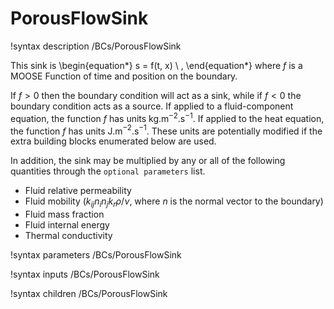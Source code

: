 # PorousFlowSink
!syntax description /BCs/PorousFlowSink

This sink is
\begin{equation*}
s = f(t, x) \ ,
\end{equation*}
where $f$ is a MOOSE Function of time and position on the boundary.

If $f>0$ then the boundary condition will act as a sink, while if $f<0$ the boundary condition acts as a source.  If applied to a fluid-component equation, the function $f$ has units kg.m$^{-2}$.s$^{-1}$.  If applied to the heat equation, the function $f$ has units J.m$^{-2}$.s$^{-1}$.  These units are potentially modified if the extra building blocks enumerated below are used.

In addition, the sink may be multiplied by any or all of the following
quantities through the `optional parameters` list.

- Fluid relative permeability
- Fluid mobility ($k_{ij}n_{i}n_{j}k_{r} \rho / \nu$, where $n$ is the normal vector to the boundary)
- Fluid mass fraction
- Fluid internal energy
- Thermal conductivity

!syntax parameters /BCs/PorousFlowSink

!syntax inputs /BCs/PorousFlowSink

!syntax children /BCs/PorousFlowSink
